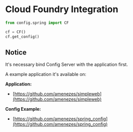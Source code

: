 # Cloud Foundry Integration

````python
from config.spring import CF

cf = CF()
cf.get_config()
````

## Notice

It's necessary bind Config Server with the application first.

A example application it's available on:  

**Application:**  
- [https://github.com/amenezes/simpleweb](https://github.com/amenezes/simpleweb)  

**Config Example:**  
- [https://github.com/amenezes/spring_config](https://github.com/amenezes/spring_config)
